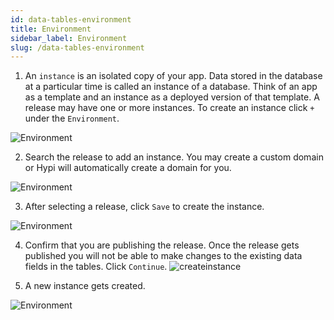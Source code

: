 ```yaml
---
id: data-tables-environment
title: Environment
sidebar_label: Environment
slug: /data-tables-environment
---
```


1. An `instance` is an isolated copy of your app. Data stored in the database at a particular time is called an instance of a database. Think of an app as a template and an instance as a deployed version of that template. A release may have one or more instances. To create an instance click `+` under the `Environment`.

![Environment](/img/Data-Tables-Env-1.PNG)

2. Search the release to add an instance. You may create a custom domain or Hypi will automatically create a domain for you.

![Environment](/img/Data-Tables-Env-2.PNG)

3. After selecting a release, click `Save` to create the instance.

![Environment](/img/Data-Tables-Env-3.PNG)

4. Confirm that you are publishing the release. Once the release gets published you will not be able to make changes to the existing data fields in the tables. Click `Continue`.
     ![createinstance](/img/UI-CreateInstance-4.PNG)
     
5. A new instance gets created. 

![Environment](/img/Data-Tables-Env-5.PNG)
